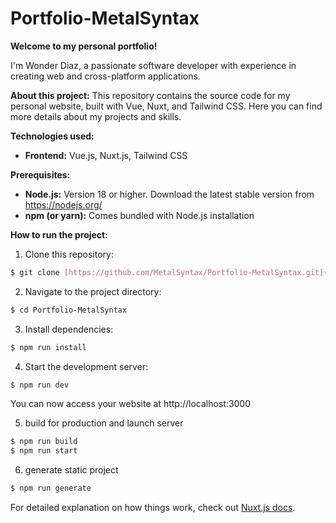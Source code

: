 # Portfolio-MetalSyntax

**Welcome to my personal portfolio!**

I'm Wonder Diaz, a passionate software developer with experience in creating web and cross-platform applications.

**About this project:**
This repository contains the source code for my personal website, built with Vue, Nuxt, and Tailwind CSS. Here you can find more details about my projects and skills.

**Technologies used:**
* **Frontend:** Vue.js, Nuxt.js, Tailwind CSS

**Prerequisites:**
* **Node.js:** Version 18 or higher. Download the latest stable version from https://nodejs.org/
* **npm (or yarn):** Comes bundled with Node.js installation

**How to run the project:**
1. Clone this repository:
```bash
$ git clone [https://github.com/MetalSyntax/Portfolio-MetalSyntax.git](https://github.com/MetalSyntax/Portfolio-MetalSyntax.git)
```
2. Navigate to the project directory:
```bash
$ cd Portfolio-MetalSyntax
```
3. Install dependencies:
```bash
$ npm run install
```
4. Start the development server:
```bash
$ npm run dev
```
You can now access your website at http://localhost:3000

5. build for production and launch server
```bash
$ npm run build
$ npm run start
```
6. generate static project
```bash
$ npm run generate
```
For detailed explanation on how things work, check out [Nuxt.js docs](https://nuxtjs.org).